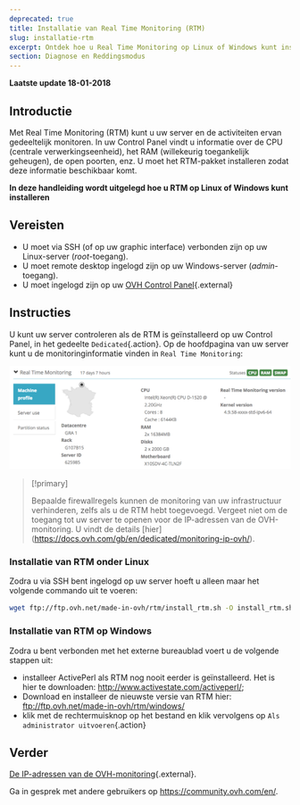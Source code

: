 ```yaml
---
deprecated: true
title: Installatie van Real Time Monitoring (RTM)
slug: installatie-rtm
excerpt: Ontdek hoe u Real Time Monitoring op Linux of Windows kunt installeren
section: Diagnose en Reddingsmodus
---
```


**Laatste update 18-01-2018**

## Introductie

Met Real Time Monitoring (RTM) kunt u uw server en de activiteiten ervan gedeeltelijk monitoren. In uw Control Panel vindt u informatie over de CPU (centrale verwerkingseenheid), het RAM (willekeurig toegankelijk geheugen), de open poorten, enz. U moet het RTM-pakket installeren zodat deze informatie beschikbaar komt.

**In deze handleiding wordt uitgelegd hoe u RTM op Linux of Windows kunt installeren**

## Vereisten

- U moet via SSH (of op uw graphic interface) verbonden zijn op uw Linux-server (*root*-toegang).
- U moet remote desktop ingelogd zijn op uw Windows-server (*admin*-toegang).
- U moet ingelogd zijn op uw [OVH Control Panel](https://www.ovh.com/auth/?action=gotomanager){.external}

## Instructies

U kunt uw server controleren als de RTM is geïnstalleerd op uw Control Panel, in het gedeelte `Dedicated`{.action}. Op de hoofdpagina van uw server kunt u de monitoringinformatie vinden in `Real Time Monitoring`:

![Real Time Monitoring](images/rtm.png)

> [!primary]
>
> Bepaalde firewallregels kunnen de monitoring van uw infrastructuur verhinderen, zelfs als u de RTM hebt toegevoegd. Vergeet niet om de toegang tot uw server te openen voor de IP-adressen van de OVH-monitoring. U vindt de details \[hier\](https://docs.ovh.com/gb/en/dedicated/monitoring-ip-ovh/).
> 

### Installatie van RTM onder Linux

Zodra u via SSH bent ingelogd op uw server hoeft u alleen maar het volgende commando uit te voeren:

```sh
wget ftp://ftp.ovh.net/made-in-ovh/rtm/install_rtm.sh -O install_rtm.sh ; /bin/bash install_rtm.sh
```

### Installatie van RTM op Windows

Zodra u bent verbonden met het externe bureaublad voert u de volgende stappen uit:

- installeer ActivePerl als RTM nog nooit eerder is geïnstalleerd. Het is hier te downloaden: <http://www.activestate.com/activeperl/>;
- Download en installeer de nieuwste versie van RTM hier: <ftp://ftp.ovh.net/made-in-ovh/rtm/windows/>
- klik met de rechtermuisknop op het bestand en klik vervolgens op `Als administrator uitvoeren`{.action}


## Verder

[De IP-adressen van de OVH-monitoring](https://docs.ovh.com/fr/dedicated/monitoring-ip-ovh/){.external}.

Ga in gesprek met andere gebruikers op <https://community.ovh.com/en/>.